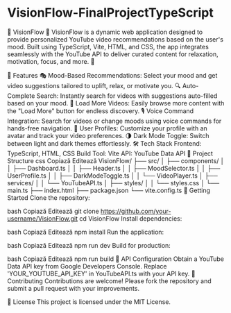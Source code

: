 # VisionFlow-FinalProjectTypeScript
🚀 VisionFlow 🎥
VisionFlow is a dynamic web application designed to provide personalized YouTube video recommendations based on the user's mood. Built using TypeScript, Vite, HTML, and CSS, the app integrates seamlessly with the YouTube API to deliver curated content for relaxation, motivation, focus, and more. 🌟

🎯 Features
🎭 Mood-Based Recommendations: Select your mood and get video suggestions tailored to uplift, relax, or motivate you.
🔍 Auto-Complete Search: Instantly search for videos with suggestions auto-filled based on your mood.
🔄 Load More Videos: Easily browse more content with the "Load More" button for endless discovery.
🎙️ Voice Command Integration: Search for videos or change moods using voice commands for hands-free navigation.
👤 User Profiles: Customize your profile with an avatar and track your video preferences.
🌗 Dark Mode Toggle: Switch between light and dark themes effortlessly.
🛠️ Tech Stack
Frontend: TypeScript, HTML, CSS
Build Tool: Vite
API: YouTube Data API
📂 Project Structure
css
Copiază
Editează
VisionFlow/
├── src/
│   ├── components/
│   │   ├── Dashboard.ts
│   │   ├── Header.ts
│   │   ├── MoodSelector.ts
│   │   ├── UserProfile.ts
│   │   ├── DarkModeToggle.ts
│   │   └── VideoPlayer.ts
│   ├── services/
│   │   └── YouTubeAPI.ts
│   ├── styles/
│   │   └── styles.css
│   └── main.ts
├── index.html
├── package.json
└── vite.config.ts
🚀 Getting Started
Clone the repository:

bash
Copiază
Editează
git clone https://github.com/your-username/VisionFlow.git
cd VisionFlow
Install dependencies:

bash
Copiază
Editează
npm install
Run the application:

bash
Copiază
Editează
npm run dev
Build for production:

bash
Copiază
Editează
npm run build
🔑 API Configuration
Obtain a YouTube Data API key from Google Developers Console.
Replace 'YOUR_YOUTUBE_API_KEY' in YouTubeAPI.ts with your API key.
🤝 Contributing
Contributions are welcome! Please fork the repository and submit a pull request with your improvements.

📄 License
This project is licensed under the MIT License.
